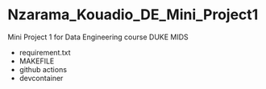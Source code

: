 # Nzarama_Kouadio_DE_Mini_Project1
Mini Project 1 for Data Engineering course DUKE MIDS

- requirement.txt
- MAKEFILE
- github actions
- devcontainer